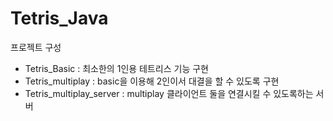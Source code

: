 # Tetris_Java

프로젝트 구성

- Tetris_Basic : 최소한의 1인용 테트리스 기능 구현
- Tetris_multiplay : basic을 이용해 2인이서 대결을 할 수 있도록 구현
- Tetris_multiplay_server : multiplay 클라이언트 둘을 연결시킬 수 있도록하는 서버
